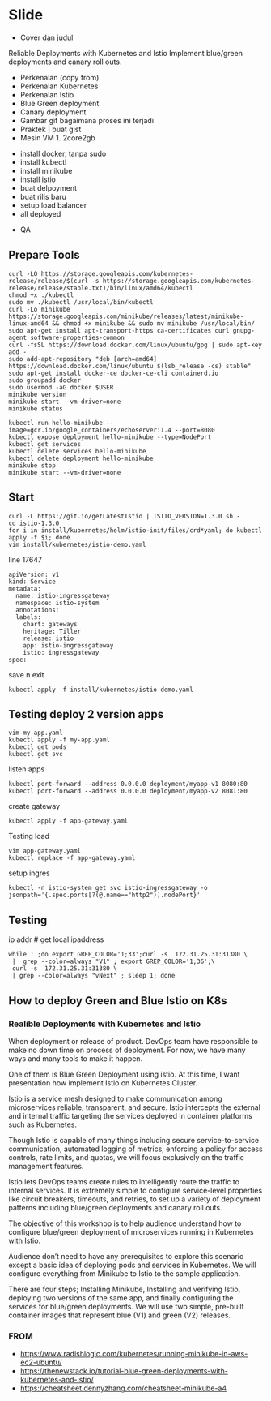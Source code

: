 # Slide

- Cover dan judul

Reliable Deployments with Kubernetes and Istio
Implement blue/green deployments and canary roll outs. 

- Perkenalan (copy from)
- Perkenalan Kubernetes
- Perkenalan Istio
- Blue Green deployment
- Canary deployment
- Gambar gif bagaimana proses ini terjadi
- Praktek | buat gist
- Mesin VM 1. 2core2gb
* install docker, tanpa sudo
* install kubectl
* install minikube
* install istio
* buat delpoyment
* buat rilis baru
* setup load balancer
* all deployed
- QA

## Prepare Tools
```
curl -LO https://storage.googleapis.com/kubernetes-release/release/$(curl -s https://storage.googleapis.com/kubernetes-release/release/stable.txt)/bin/linux/amd64/kubectl
chmod +x ./kubectl
sudo mv ./kubectl /usr/local/bin/kubectl
curl -Lo minikube https://storage.googleapis.com/minikube/releases/latest/minikube-linux-amd64 && chmod +x minikube && sudo mv minikube /usr/local/bin/
sudo apt-get install apt-transport-https ca-certificates curl gnupg-agent software-properties-common
curl -fsSL https://download.docker.com/linux/ubuntu/gpg | sudo apt-key add -
sudo add-apt-repository "deb [arch=amd64] https://download.docker.com/linux/ubuntu $(lsb_release -cs) stable"
sudo apt-get install docker-ce docker-ce-cli containerd.io
sudo groupadd docker
sudo usermod -aG docker $USER
minikube version
minikube start --vm-driver=none
minikube status
```

```
kubectl run hello-minikube --image=gcr.io/google_containers/echoserver:1.4 --port=8080
kubectl expose deployment hello-minikube --type=NodePort
kubectl get services
kubectl delete services hello-minikube
kubectl delete deployment hello-minikube
minikube stop
minikube start --vm-driver=none
```

## Start
```
curl -L https://git.io/getLatestIstio | ISTIO_VERSION=1.3.0 sh -
cd istio-1.3.0
for i in install/kubernetes/helm/istio-init/files/crd*yaml; do kubectl apply -f $i; done
vim install/kubernetes/istio-demo.yaml
```
line 17647
```
apiVersion: v1
kind: Service
metadata:
  name: istio-ingressgateway
  namespace: istio-system
  annotations:
  labels:
    chart: gateways
    heritage: Tiller
    release: istio
    app: istio-ingressgateway
    istio: ingressgateway
spec:
```
save n exit

```
kubectl apply -f install/kubernetes/istio-demo.yaml
```

## Testing deploy 2 version apps
```
vim my-app.yaml
kubectl apply -f my-app.yaml
kubectl get pods
kubectl get svc
```

listen apps
```
kubectl port-forward --address 0.0.0.0 deployment/myapp-v1 8080:80
kubectl port-forward --address 0.0.0.0 deployment/myapp-v2 8081:80
```

create gateway
```
kubectl apply -f app-gateway.yaml
```

Testing load
```
vim app-gateway.yaml
kubectl replace -f app-gateway.yaml
```

setup ingres
```
kubectl -n istio-system get svc istio-ingressgateway -o jsonpath='{.spec.ports[?(@.name=="http2")].nodePort}'
```

## Testing

ip addr # get local ipaddress
```
while : ;do export GREP_COLOR='1;33';curl -s  172.31.25.31:31380 \
 |  grep --color=always "V1" ; export GREP_COLOR='1;36';\
 curl -s  172.31.25.31:31380 \
 | grep --color=always "vNext" ; sleep 1; done
```



## How to deploy Green and Blue Istio on K8s
### Realible Deployments with Kubernetes and Istio

When deployment or release of product. DevOps team have responsible to make no down time on process of deployment. For now, we have many ways and many tools to make it happen.

One of them is Blue Green Deployment using istio. At this time, I want presentation how implement Istio on Kubernetes Cluster.

Istio is a service mesh designed to make communication among microservices reliable, transparent, and secure. Istio intercepts the external and internal traffic targeting the services deployed in container platforms such as Kubernetes.

Though Istio is capable of many things including secure service-to-service communication, automated logging of metrics, enforcing a policy for access controls, rate limits, and quotas, we will focus exclusively on the traffic management features.

Istio lets DevOps teams create rules to intelligently route the traffic to internal services. It is extremely simple to configure service-level properties like circuit breakers, timeouts, and retries, to set up a variety of deployment patterns including blue/green deployments and canary roll outs.

The objective of this workshop is to help audience understand how to configure blue/green deployment of microservices running in Kubernetes with Istio.

Audience don’t need to have any prerequisites to explore this scenario except a basic idea of deploying pods and services in Kubernetes. We will configure everything from Minikube to Istio to the sample application.

There are four steps; Installing Minikube, Installing and verifying Istio, deploying two versions of the same app, and finally configuring the services for blue/green deployments. We will use two simple, pre-built container images that represent blue (V1) and green (V2) releases.

### FROM 
* https://www.radishlogic.com/kubernetes/running-minikube-in-aws-ec2-ubuntu/
* https://thenewstack.io/tutorial-blue-green-deployments-with-kubernetes-and-istio/
* https://cheatsheet.dennyzhang.com/cheatsheet-minikube-a4
